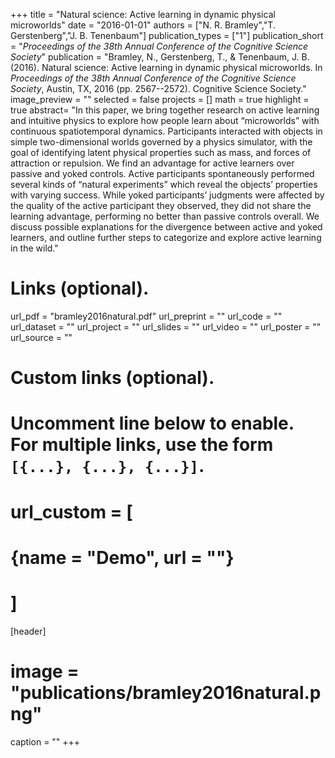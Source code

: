 +++
title = "Natural science: Active learning in dynamic physical microworlds"
date = "2016-01-01"
authors = ["N. R. Bramley","T. Gerstenberg","J. B. Tenenbaum"]
publication_types = ["1"]
publication_short = "_Proceedings of the 38th Annual Conference of the Cognitive Science Society_"
publication = "Bramley, N., Gerstenberg, T., & Tenenbaum, J. B. (2016). Natural science: Active learning in dynamic physical microworlds. In _Proceedings of the 38th Annual Conference of the Cognitive Science Society_, Austin, TX, 2016 (pp. 2567--2572). Cognitive Science Society."
image_preview = ""
selected = false
projects = []
math = true
highlight = true
abstract= "In this paper, we bring together research on active learning and intuitive physics to explore how people learn about “microworlds” with continuous spatiotemporal dynamics. Participants interacted with objects in simple two-dimensional worlds governed by a physics simulator, with the goal of identifying latent physical properties such as mass, and forces of attraction or repulsion. We find an advantage for active learners over passive and yoked controls. Active participants spontaneously performed several kinds of “natural experiments” which reveal the objects’ properties with varying success. While yoked participants’ judgments were affected by the quality of the active participant they observed, they did not share the learning advantage, performing no better than passive controls overall. We discuss possible explanations for the divergence between active and yoked learners, and outline further steps to categorize and explore active learning in the wild."

# Links (optional).
url_pdf = "bramley2016natural.pdf"
url_preprint = ""
url_code = ""
url_dataset = ""
url_project = ""
url_slides = ""
url_video = ""
url_poster = ""
url_source = ""

# Custom links (optional).
#   Uncomment line below to enable. For multiple links, use the form `[{...}, {...}, {...}]`.
# url_custom = [
# {name = "Demo", url = ""}
# ]

[header]
# image = "publications/bramley2016natural.png"
caption = ""
+++


